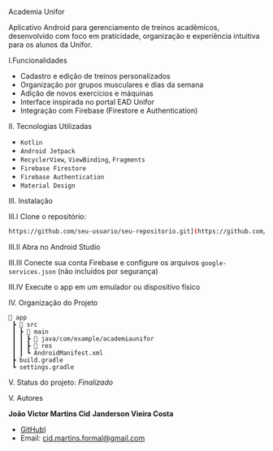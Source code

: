 Academia Unifor

Aplicativo Android para gerenciamento de treinos acadêmicos, desenvolvido com foco em praticidade, organização e experiência intuitiva para os alunos da Unifor.

I.Funcionalidades

- Cadastro e edição de treinos personalizados
- Organização por grupos musculares e dias da semana
- Adição de novos exercícios e máquinas
- Interface inspirada no portal EAD Unifor
- Integração com Firebase (Firestore e Authentication)

II. Tecnologias Utilizadas

- `Kotlin`
- `Android Jetpack`
- `RecyclerView`, `ViewBinding`, `Fragments`
- `Firebase Firestore`
- `Firebase Authentication`
- `Material Design`

III. Instalação

III.I Clone o repositório:

```bash
https://github.com/seu-usuario/seu-repositorio.git](https://github.com/jvcid/AcademiaUnifor)
```

III.II Abra no Android Studio

III.III Conecte sua conta Firebase e configure os arquivos `google-services.json` (não incluídos por segurança)

III.IV Execute o app em um emulador ou dispositivo físico

IV. Organização do Projeto

```
📁 app
 ┣ 📁 src
 ┃ ┣ 📁 main
 ┃ ┃ ┣ 📁 java/com/example/academiaunifor
 ┃ ┃ ┣ 📁 res
 ┃ ┃ ┗ AndroidManifest.xml
 ┣ build.gradle
 ┗ settings.gradle
```

V. Status do projeto: *Finalizado*

V. Autores

**João Victor Martins Cid**
**Janderson Vieira Costa**

- [GitHub](https://github.com/jvcid))
- Email: cid.martins.formal@gmail.com
